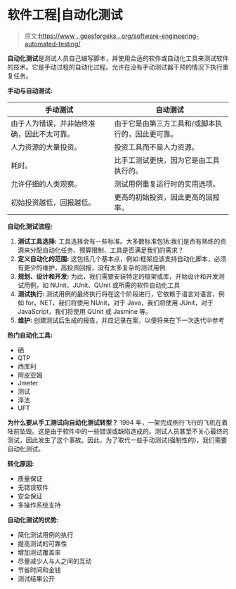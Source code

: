 # 软件工程|自动化测试

> 原文:[https://www . geesforgeks . org/software-engineering-automated-testing/](https://www.geeksforgeeks.org/software-engineering-automated-testing/)

**自动化测试**是测试人员自己编写脚本，并使用合适的软件或自动化工具来测试软件的技术。它是手动过程的自动化过程。允许在没有手动测试器干预的情况下执行重复任务。

**手动与自动测试:**

<center>

| 手动测试 | 自动测试 |
| --- | --- |
| 由于人为错误，并非始终准确，因此不太可靠。 | 由于它是由第三方工具和/或脚本执行的，因此更可靠。 |
| 人力资源的大量投资。 | 投资工具而不是人力资源。 |
| 耗时。 | 比手工测试更快，因为它是由工具执行的。 |
| 允许仔细的人类观察。 | 测试用例重复运行时的实用选项。 |
| 初始投资越低，回报越低。 | 更高的初始投资，因此更高的回报率。 |

</center>

**自动化测试流程:**

1.  **测试工具选择:**
    工具选择会有一些标准。大多数标准包括:我们是否有熟练的资源来分配自动化任务、预算限制、工具是否满足我们的需求？
2.  **定义自动化的范围:**
    这包括几个基本点，例如:框架应该支持自动化脚本，必须有更少的维护，高投资回报，没有太多复杂的测试用例
3.  **规划、设计和开发:**
    为此，我们需要安装特定的框架或库，开始设计和开发测试用例，如 NUnit、JUnit、QUnit 或所需的软件自动化工具
4.  **测试执行:**
    测试用例的最终执行将在这个阶段进行，它依赖于语言对语言，例如 for。NET，我们将使用 NUnit，对于 Java，我们将使用 JUnit，对于 JavaScript，我们将使用 QUnit 或 Jasmine 等。
5.  **维护:**
    创建测试后生成的报告，并应记录在案，以便将来在下一次迭代中参考

**热门自动化工具:**

*   硒
*   QTP
*   西库利
*   阿皮亚姆
*   Jmeter
*   测试
*   泽法
*   UFT

**为什么要从手工测试向自动化测试转型？**
1994 年，一架完成例行飞行的飞机在着陆前坠毁。这是由于软件中的一些错误或缺陷造成的。测试人员甚至不关心最终的测试，因此发生了这个事故。因此，为了取代一些手动测试(强制性的)，我们需要自动化测试。

**转化原因:**

*   质量保证
*   无错误软件
*   安全保证
*   多操作系统支持

**自动化测试的优势:**

*   简化测试用例的执行
*   提高测试的可靠性
*   增加测试覆盖率
*   尽量减少人与人之间的互动
*   节省时间和金钱
*   测试结果公开